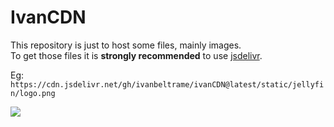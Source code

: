 # IvanCDN 

This repository is just to host some files, mainly images.   
To get those files it is **strongly recommended** to use [jsdelivr](https://www.jsdelivr.com/).  
  
Eg: ```https://cdn.jsdelivr.net/gh/ivanbeltrame/ivanCDN@latest/static/jellyfin/logo.png```

[![](https://data.jsdelivr.com/v1/package/gh/ivanbeltrame/ivanCDN/badge)](https://www.jsdelivr.com/package/gh/ivanbeltrame/ivanCDN)